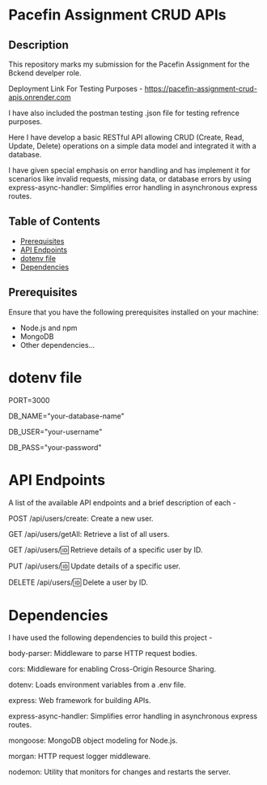 # Pacefin Assignment CRUD APIs

## Description

This repository marks my submission for the Pacefin Assignment for the Bckend develper role.

Deployment Link For Testing Purposes - 
https://pacefin-assignment-crud-apis.onrender.com

I have also included the postman testing .json file for testing refrence purposes.

Here I have develop a basic RESTful API allowing CRUD (Create, Read, Update, Delete) operations on a simple
data model and integrated it with a database.

I have given special emphasis on error handling and has implement it for scenarios like invalid requests, missing data, or database
errors by using express-async-handler: Simplifies error handling in asynchronous express routes.

## Table of Contents

- [Prerequisites](#prerequisites)
- [API Endpoints](#api-endpoints)
- [dotenv file](#dotenv-file)
- [Dependencies](#dependencies)

## Prerequisites

Ensure that you have the following prerequisites installed on your machine:

- Node.js and npm
- MongoDB
- Other dependencies...


# dotenv file

PORT=3000

DB_NAME="your-database-name"

DB_USER="your-username"

DB_PASS="your-password"


# API Endpoints
A list of the available API endpoints and a brief description of each -

POST /api/users/create: Create a new user.

GET /api/users/getAll: Retrieve a list of all users.

GET /api/users/:id: Retrieve details of a specific user by ID.

PUT /api/users/:id: Update details of a specific user.

DELETE /api/users/:id: Delete a user by ID.

# Dependencies
I have used the following dependencies to build this project - 

body-parser: Middleware to parse HTTP request bodies.

cors: Middleware for enabling Cross-Origin Resource Sharing.

dotenv: Loads environment variables from a .env file.

express: Web framework for building APIs.

express-async-handler: Simplifies error handling in asynchronous express routes.

mongoose: MongoDB object modeling for Node.js.

morgan: HTTP request logger middleware.

nodemon: Utility that monitors for changes and restarts the server.
